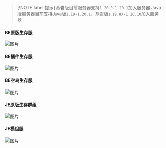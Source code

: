 > [!NOTE|label:提示]
> 基岩版目前服务器支持`1.20.0-1.20.1`加入服务器
> Java版服务器目前支持Java版`1.19-1.20.1`，基岩版`1.19.8X-1.20.10`加入服务器
#### BE原版生存服
![图片](https://motdbe.blackbe.work/status_img?host=play.hmmc.top:19133)
#### BE插件生存服
![图片](https://motdbe.blackbe.work/status_img?host=play.hmmc.top:19134)
#### BE空岛生存服
![图片](https://motdbe.blackbe.work/status_img?host=play.hmmc.top:54056)
#### JE原版生存群组
![图片](https://motdbe.blackbe.work/status_img/java?host=play.hmmc.top:25565)
#### JE模组服
![图片](https://motdbe.blackbe.work/status_img/java?host=play.hmmc.top:25566)